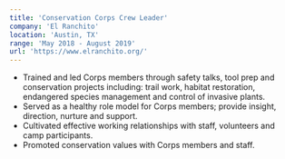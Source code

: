 ```yaml
---
title: 'Conservation Corps Crew Leader'
company: 'El Ranchito'
location: 'Austin, TX'
range: 'May 2018 - August 2019'
url: 'https://www.elranchito.org/'
---
```


- Trained and led Corps members through safety talks, tool prep and conservation projects including: trail work,
habitat restoration, endangered species management and control of invasive plants. 
- Served as a healthy role model for Corps members; provide insight, direction, nurture and support.
- Cultivated effective working relationships with staff, volunteers and camp participants.
- Promoted conservation values with Corps members and staff.